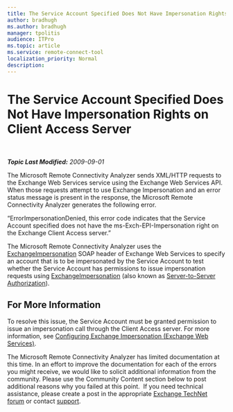 ```yaml
---
title: The Service Account Specified Does Not Have Impersonation Rights on Client Access Server
author: bradhugh
ms.author: bradhugh
manager: tpolitis
audience: ITPro 
ms.topic: article 
ms.service: remote-connect-tool
localization_priority: Normal
description: 
---
```


<div data-xmlns="https://www.w3.org/1999/xhtml">

<div class="topic" data-xmlns="https://www.w3.org/1999/xhtml" data-msxsl="urn:schemas-microsoft-com:xslt" data-cs="https://msdn.microsoft.com/">

<div data-asp="https://msdn2.microsoft.com/asp">

# The Service Account Specified Does Not Have Impersonation Rights on Client Access Server

</div>

<div id="mainSection">

<div id="mainBody">

<span> </span>

_**Topic Last Modified:** 2009-09-01_

The Microsoft Remote Connectivity Analyzer sends XML/HTTP requests to the Exchange Web Services service using the Exchange Web Services API. When those requests attempt to use Exchange Impersonation and an error status message is present in the response, the Microsoft Remote Connectivity Analyzer generates the following error.

“ErrorImpersonationDenied, this error code indicates that the Service Account specified does not have the ms-Exch-EPI-Impersonation right on the Exchange Client Access server.”

The Microsoft Remote Connectivity Analyzer uses the [ExchangeImpersonation](https://go.microsoft.com/fwlink/?linkid=161948) SOAP header of Exchange Web Services to specify an account that is to be impersonated by the Service Account to test whether the Service Account has permissions to issue impersonation requests using [ExchangeImpersonation](https://go.microsoft.com/fwlink/?linkid=161948) (also known as [Server-to-Server Authorization](https://go.microsoft.com/fwlink/?linkid=161951)).

<div>

## For More Information

To resolve this issue, the Service Account must be granted permission to issue an impersonation call through the Client Access server. For more information, see [Configuring Exchange Impersonation (Exchange Web Services)](https://go.microsoft.com/fwlink/?linkid=161954).

The Microsoft Remote Connectivity Analyzer has limited documentation at this time. In an effort to improve the documentation for each of the errors you might receive, we would like to solicit additional information from the community. Please use the Community Content section below to post additional reasons why you failed at this point.  If you need technical assistance, please create a post in the appropriate [Exchange TechNet forum](https://go.microsoft.com/fwlink/?linkid=73420) or contact [support](https://go.microsoft.com/fwlink/?linkid=8158).

</div>

</div>

<span> </span>

</div>

</div>

</div>

